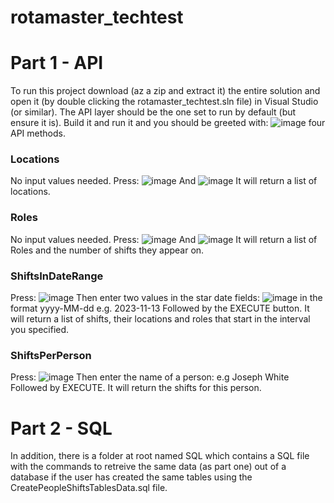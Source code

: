 # rotamaster_techtest
# Part 1 - API
To run this project download (az a zip and extract it) the entire solution and open it (by double clicking the rotamaster_techtest.sln file) in Visual Studio (or similar). The API layer should be the one set to run by default (but ensure it is). Build it and run it and you should be greeted with:
![image](https://github.com/jobiekirkwood/rotamaster_techtest/assets/36970443/4075fd11-3537-47f4-abd8-b945db1d021b)
four API methods.

### Locations
No input values needed.
Press: ![image](https://github.com/jobiekirkwood/rotamaster_techtest/assets/36970443/88c9f290-3a75-4105-9ba1-ba2dc10c0966)
And ![image](https://github.com/jobiekirkwood/rotamaster_techtest/assets/36970443/2c70b2fc-e34f-41f5-aa61-23140e7a81a4)
It will return a list of locations.

### Roles
No input values needed.
Press: ![image](https://github.com/jobiekirkwood/rotamaster_techtest/assets/36970443/88c9f290-3a75-4105-9ba1-ba2dc10c0966)
And ![image](https://github.com/jobiekirkwood/rotamaster_techtest/assets/36970443/2c70b2fc-e34f-41f5-aa61-23140e7a81a4)
It will return a list of Roles and the number of shifts they appear on.

### ShiftsInDateRange
Press: ![image](https://github.com/jobiekirkwood/rotamaster_techtest/assets/36970443/88c9f290-3a75-4105-9ba1-ba2dc10c0966)
Then enter two values in the star date fields:
![image](https://github.com/jobiekirkwood/rotamaster_techtest/assets/36970443/547c0481-eeae-4b07-acf5-992c59eb9ddb)
in the format yyyy-MM-dd e.g. 2023-11-13
Followed by the EXECUTE button.
It will return a list of shifts, their locations and roles that start in the interval you specified.


### ShiftsPerPerson
Press: ![image](https://github.com/jobiekirkwood/rotamaster_techtest/assets/36970443/88c9f290-3a75-4105-9ba1-ba2dc10c0966)
Then enter the name of a person: e.g Joseph White
Followed by EXECUTE.
It will return the shifts for this person.


# Part 2 - SQL
In addition, there is a folder at root named SQL which contains a SQL file with the commands to retreive the same data (as part one) out of a database if the user has created the same tables using the CreatePeopleShiftsTablesData.sql file.



